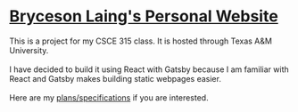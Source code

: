 # [Bryceson Laing's Personal Website](http://people.tamu.edu/~bryceson_laing/)

This is a project for my CSCE 315 class. It is hosted through Texas A&M University.<br><br>
I have decided to build it using React with Gatsby because I am familiar with React and Gatsby makes building static webpages easier.<br><br>
Here are my [plans/specifications](/design/DESIGN_DOCUMENT.md) if you are interested.
